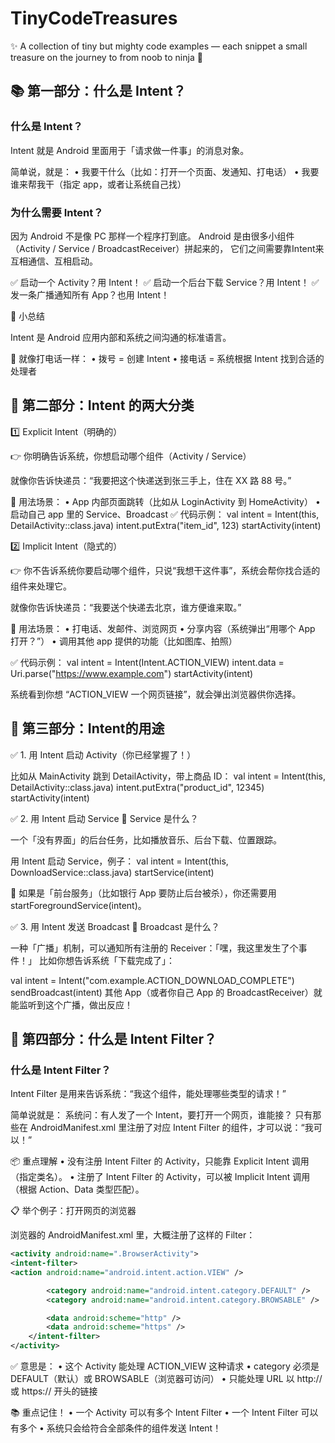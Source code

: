 # TinyCodeTreasures
✨ A collection of tiny but mighty code examples — each snippet a small treasure on the journey to from noob to ninja 🚀


## 📚 第一部分：什么是 Intent？

### 什么是 Intent？

Intent 就是 Android 里面用于「请求做一件事」的消息对象。

简单说，就是：
•	我要干什么（比如：打开一个页面、发通知、打电话）
•	我要谁来帮我干（指定 app，或者让系统自己找）

### 为什么需要 Intent？

因为 Android 不是像 PC 那样一个程序打到底。
Android 是由很多小组件（Activity / Service / BroadcastReceiver）拼起来的，
它们之间需要靠Intent来互相通信、互相启动。

✅ 启动一个 Activity？用 Intent！
✅ 启动一个后台下载 Service？用 Intent！
✅ 发一条广播通知所有 App？也用 Intent！

🌟 小总结

Intent 是 Android 应用内部和系统之间沟通的标准语言。

💬 就像打电话一样：
•	拨号 = 创建 Intent
•	接电话 = 系统根据 Intent 找到合适的处理者


## 🎯 第二部分：Intent 的两大分类

1️⃣ Explicit Intent（明确的）

👉 你明确告诉系统，你想启动哪个组件（Activity / Service）

就像你告诉快递员：“我要把这个快递送到张三手上，住在 XX 路 88 号。”

📌 用法场景：
•	App 内部页面跳转（比如从 LoginActivity 到 HomeActivity）
•	启动自己 app 里的 Service、Broadcast
✅ 代码示例：
val intent = Intent(this, DetailActivity::class.java)
intent.putExtra("item_id", 123)
startActivity(intent)

2️⃣ Implicit Intent（隐式的）

👉 你不告诉系统你要启动哪个组件，只说“我想干这件事”，系统会帮你找合适的组件来处理它。

就像你告诉快递员：“我要送个快递去北京，谁方便谁来取。”

📌 用法场景：
•	打电话、发邮件、浏览网页
•	分享内容（系统弹出“用哪个 App 打开？”）
•	调用其他 app 提供的功能（比如图库、拍照）

✅ 代码示例：
val intent = Intent(Intent.ACTION_VIEW)
intent.data = Uri.parse("https://www.example.com")
startActivity(intent)

系统看到你想 “ACTION_VIEW 一个网页链接”，就会弹出浏览器供你选择。


## 🎯 第三部分：Intent的用途

✅ 1. 用 Intent 启动 Activity（你已经掌握了！）

比如从 MainActivity 跳到 DetailActivity，带上商品 ID：
val intent = Intent(this, DetailActivity::class.java)
intent.putExtra("product_id", 12345)
startActivity(intent)

✅ 2. 用 Intent 启动 Service
🔵 Service 是什么？

一个「没有界面」的后台任务，比如播放音乐、后台下载、位置跟踪。

用 Intent 启动 Service，例子：
val intent = Intent(this, DownloadService::class.java)
startService(intent)

🔵 如果是「前台服务」（比如银行 App 要防止后台被杀），你还需要用 startForegroundService(intent)。

✅ 3. 用 Intent 发送 Broadcast
🔵 Broadcast 是什么？

一种「广播」机制，可以通知所有注册的 Receiver：「嘿，我这里发生了个事件！」
比如你想告诉系统「下载完成了」：

val intent = Intent("com.example.ACTION_DOWNLOAD_COMPLETE")
sendBroadcast(intent)
其他 App（或者你自己 App 的 BroadcastReceiver）就能监听到这个广播，做出反应！


## 🎯 第四部分：什么是 Intent Filter？

### 什么是 Intent Filter？
Intent Filter 是用来告诉系统：“我这个组件，能处理哪些类型的请求！”

简单说就是：
系统问：有人发了一个 Intent，要打开一个网页，谁能接？
只有那些在 AndroidManifest.xml 里注册了对应 Intent Filter 的组件，才可以说：“我可以！”

📦 重点理解
•	没有注册 Intent Filter 的 Activity，只能靠 Explicit Intent 调用（指定类名）。
•	注册了 Intent Filter 的 Activity，可以被 Implicit Intent 调用（根据 Action、Data 类型匹配）。

📋 举个例子：打开网页的浏览器

浏览器的 AndroidManifest.xml 里，大概注册了这样的 Filter：
```xml
<activity android:name=".BrowserActivity">
<intent-filter>
<action android:name="android.intent.action.VIEW" />

        <category android:name="android.intent.category.DEFAULT" />
        <category android:name="android.intent.category.BROWSABLE" />

        <data android:scheme="http" />
        <data android:scheme="https" />
    </intent-filter>
</activity>
```

✅ 意思是：
•	这个 Activity 能处理 ACTION_VIEW 这种请求
•	category 必须是 DEFAULT（默认）或 BROWSABLE（浏览器可访问）
•	只能处理 URL 以 http:// 或 https:// 开头的链接

📚 重点记住！
•	一个 Activity 可以有多个 Intent Filter
•	一个 Intent Filter 可以有多个 <action> <category> <data>
•	系统只会给符合全部条件的组件发送 Intent！


